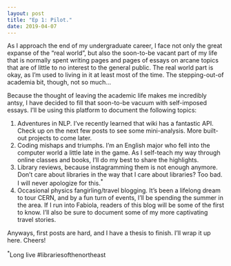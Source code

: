 ```yaml
---
layout: post
title: "Ep 1: Pilot."
date: 2019-04-07
---
```


As I approach the end of my undergraduate career, I face not only the great expanse of the “real world”, but also the soon-to-be vacant part of my life that is normally spent writing pages and pages of essays on arcane topics that are of little to no interest to the general public. The real world part is okay, as I’m used to living in it at least most of the time. The stepping-out-of academia bit, though, not so much... 

Because the thought of leaving the academic life makes me incredibly antsy, I have decided to fill that soon-to-be vacuum with self-imposed essays. I’ll be using this platform to document the following topics:

1.	Adventures in NLP. I’ve recently learned that wiki has a fantastic API. Check up on the next few posts to see some mini-analysis. More built-out projects to come later.
2.	Coding mishaps and triumphs. I’m an English major who fell into the computer world a little late in the game. As I self-teach my way through online classes and books, I’ll do my best to share the highlights.
3.	Library reviews, because instagramming them is not enough anymore. Don’t care about libraries in the way that I care about libraries? Too bad. I will never apologize for this.<sup>*</sup> 
4.	Occasional physics fangirling/travel blogging. It’s been a lifelong dream to tour CERN, and by a fun turn of events, I’ll be spending the summer in the area. If I run into Fabiola, readers of this blog will be some of the first to know. I’ll also be sure to document some of my more captivating travel stories. 

Anyways, first posts are hard, and I have a thesis to finish. I’ll wrap it up here. Cheers! 

  <sup>*</sup>Long live #librariesofthenortheast

